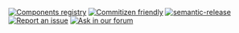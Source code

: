 [![Components registry](https://img.shields.io/badge/AtlasKit-components-FF5230.svg)](http://aui-cdn.atlassian.com/atlaskit/registry/)
[![Commitizen friendly](https://img.shields.io/badge/commitizen-friendly-brightgreen.svg)](http://Commitizen.github.io/cz-cli/)
[![semantic-release](https://img.shields.io/badge/GitHub-semantic_release-ffab00.svg)](https://github.com/semantic-release/semantic-release)
[![Report an issue](https://img.shields.io/badge/Report-an_issue-6554C0.svg)](https://ecosystem.atlassian.net/browse/AK)
[![Ask in our forum](https://img.shields.io/badge/Ask-in_our_forum-6554C0.svg)](https://answers.atlassian.com/questions/ask?title=AtlasKit%3A%20&topics=atlaskit,@NAME@,@NAME@@@VERSION@)
